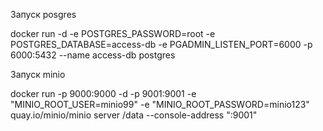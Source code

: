 Запуск posgres

docker run -d -e POSTGRES_PASSWORD=root -e POSTGRES_DATABASE=access-db -e PGADMIN_LISTEN_PORT=6000 -p 6000:5432 --name access-db postgres

Запуск minio

docker run -p 9000:9000 -d -p 9001:9001 -e "MINIO_ROOT_USER=minio99" -e "MINIO_ROOT_PASSWORD=minio123" quay.io/minio/minio server /data --console-address ":9001"
